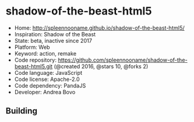 # shadow-of-the-beast-html5

- Home: http://spleennooname.github.io/shadow-of-the-beast-html5/
- Inspiration: Shadow of the Beast
- State: beta, inactive since 2017
- Platform: Web
- Keyword: action, remake
- Code repository: https://github.com/spleennooname/shadow-of-the-beast-html5.git (@created 2016, @stars 10, @forks 2)
- Code language: JavaScript
- Code license: Apache-2.0
- Code dependency: PandaJS
- Developer: Andrea Bovo

## Building
